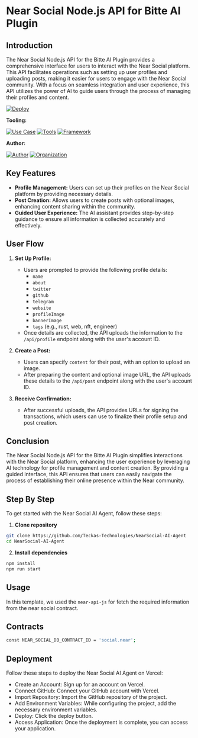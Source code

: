 # Near Social Node.js API for Bitte AI Plugin

## Introduction

The Near Social Node.js API for the Bitte AI Plugin provides a comprehensive interface for users to interact with the Near Social platform. This API facilitates operations such as setting up user profiles and uploading posts, making it easier for users to engage with the Near Social community. With a focus on seamless integration and user experience, this API utilizes the power of AI to guide users through the process of managing their profiles and content.

[![Deploy](https://img.shields.io/badge/Deploy-on%20Vercel-blue)](https://vercel.com/new/clone?repository-url=https://github.com/Teckas-Technologies/NearSocial-AI-Agent)

**Tooling:**

[![Use Case](https://img.shields.io/badge/Use%20Case-Make%20NearSocial%20Operations%20Easier-blue)](#)
[![Tools](https://img.shields.io/badge/Tools-near--api--js%2C%20big.js-blue)](#)
[![Framework](https://img.shields.io/badge/Framework-Node.js-blue)](#)

**Author:**

[![Author](https://img.shields.io/badge/Follow-Teckas%20Technologies-blue?style=social&logo=linkedin)](https://www.linkedin.com/company/teckas/) [![Organization](https://img.shields.io/badge/Teckas%20Technologies-blue)](https://teckastechnologies.com/)

## Key Features

- **Profile Management:** Users can set up their profiles on the Near Social platform by providing necessary details.
- **Post Creation:** Allows users to create posts with optional images, enhancing content sharing within the community.
- **Guided User Experience:** The AI assistant provides step-by-step guidance to ensure all information is collected accurately and effectively.

## User Flow

1. **Set Up Profile:**
   - Users are prompted to provide the following profile details:
     - `name`
     - `about`
     - `twitter`
     - `github`
     - `telegram`
     - `website`
     - `profileImage`
     - `bannerImage`
     - `tags` (e.g., rust, web, nft, engineer)
   - Once details are collected, the API uploads the information to the `/api/profile` endpoint along with the user's account ID.

2. **Create a Post:**
   - Users can specify `content` for their post, with an option to upload an image.
   - After preparing the content and optional image URL, the API uploads these details to the `/api/post` endpoint along with the user's account ID.

3. **Receive Confirmation:**
   - After successful uploads, the API provides URLs for signing the transactions, which users can use to finalize their profile setup and post creation.

## Conclusion

The Near Social Node.js API for the Bitte AI Plugin simplifies interactions with the Near Social platform, enhancing the user experience by leveraging AI technology for profile management and content creation. By providing a guided interface, this API ensures that users can easily navigate the process of establishing their online presence within the Near community.

## Step By Step

To get started with the Near Social AI Agent, follow these steps:

1. **Clone repository**
```bash
git clone https://github.com/Teckas-Technologies/NearSocial-AI-Agent
cd NearSocial-AI-Agent
```
2. **Install dependencies**
```bash
npm install
npm run start
```

## Usage

 In this template, we used the `near-api-js` for fetch the required information from the near social contract.

## Contracts
```bash
const NEAR_SOCIAL_DB_CONTRACT_ID = 'social.near';
```
 
## Deployment
Follow these steps to deploy the Near Social AI Agent on Vercel:
- Create an Account: Sign up for an account on Vercel.
- Connect GitHub: Connect your GitHub account with Vercel.
- Import Repository: Import the GitHub repository of the project.
- Add Environment Variables: While configuring the project, add the necessary environment variables.
- Deploy: Click the deploy button.
- Access Application: Once the deployment is complete, you can access your application.
